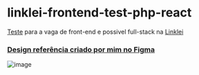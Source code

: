 # linklei-frontend-test-php-react
[Teste](https://github.com/linklei-dev/frontend-test-laravel-react/) para a vaga de front-end e possivel full-stack na [Linklei](https://linklei.com.br/) 

### [Design referência criado por mim no Figma](https://www.figma.com/file/9YTaA7NGhRUpCdG42a25Kz/layout-linklei-frontend-test-php-react?type=design&node-id=0%3A1&mode=design&t=dZohrzwLKfaVlZJV-1)
![image](https://github.com/willmascarello/linklei-frontend-test-php-react/assets/55815976/aedcded0-0724-4248-a0a8-8fa04e7f860b)


